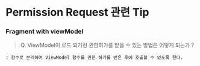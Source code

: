 # Permission Request 관련 Tip

### Fragment with viewModel
> Q. ViewModel이 로드 되기전 권한허가를 받을 수 있는 방법은 어떻게 되는가 ?

    : 함수로 분리하여 ViewModel 함수를 권한 허가를 받은 후에 호출할 수 있도록 한다.



